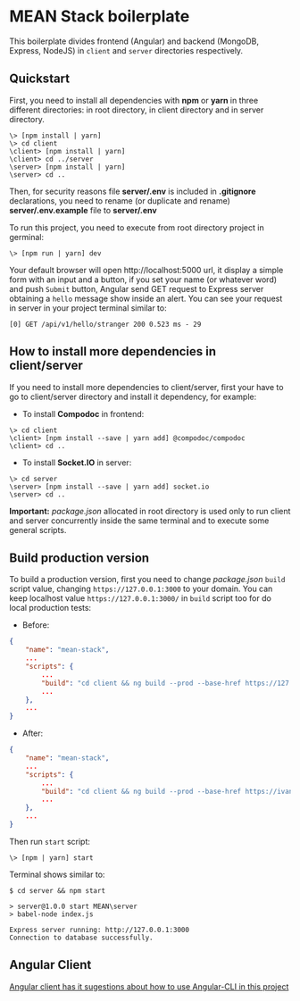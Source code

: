 # MEAN Stack boilerplate

This boilerplate divides frontend (Angular) and backend (MongoDB, Express, NodeJS) in `client` and `server` directories respectively.

## Quickstart

First, you need to install all dependencies with **npm** or **yarn** in three different directories: in root directory, in client directory and in server directory.

```shell
\> [npm install | yarn]
\> cd client
\client> [npm install | yarn]
\client> cd ../server
\server> [npm install | yarn]
\server> cd ..
```

Then, for security reasons file **server/.env** is included in **.gitignore** declarations, you need to rename (or duplicate and rename) **server/.env.example** file to **server/.env**

To run this project, you need to execute from root directory project in germinal:

```shell
\> [npm run | yarn] dev
```

Your default browser will open http://localhost:5000 url, it display a simple form with an input and a button, if you set your name (or whatever word) and push `Submit` button, Angular send GET request to Express server obtaining a `hello` message show inside an alert. You can see your request in server in your project terminal similar to:

```shell
[0] GET /api/v1/hello/stranger 200 0.523 ms - 29
```

## How to install more dependencies in client/server

If you need to install more dependencies to client/server, first your have to go to client/server directory and install it dependency, for example:

- To install **Compodoc** in frontend:
```shell
\> cd client
\client> [npm install --save | yarn add] @compodoc/compodoc
\client> cd ..
```
- To install **Socket.IO** in server:
```shell
\> cd server
\server> [npm install --save | yarn add] socket.io
\server> cd ..
```

**Important:** *package.json* allocated in root directory is used only to run client and server concurrently inside the same terminal and to execute some general scripts.

## Build production version

To build a production version, first you need to change *package.json* `build` script value, changing `https://127.0.0.1:3000` to your domain. You can keep localhost value `https://127.0.0.1:3000/` in `build` script too for do local production tests:

- Before:
```json
{
	"name": "mean-stack",
	...
	"scripts": {
		...
		"build": "cd client && ng build --prod --base-href https://127.0.0.1:3000/",
		...
	},
	...
}
```

- After:
```json
{
	"name": "mean-stack",
	...
	"scripts": {
		...
		"build": "cd client && ng build --prod --base-href https://ivanhdzd.github.io/",
		...
	},
	...
}
```

Then run `start` script:

```shell
\> [npm | yarn] start
```

Terminal shows similar to:

```shell
$ cd server && npm start

> server@1.0.0 start MEAN\server
> babel-node index.js

Express server running: http://127.0.0.1:3000
Connection to database successfully.
```

## Angular Client

[Angular client has it sugestions about how to use Angular-CLI in this project](./client/readme.md)
